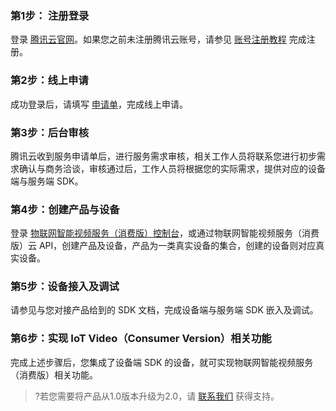 
### 第1步： 注册登录

登录 [腾讯云官网](https://cloud.tencent.com/)。如果您之前未注册腾讯云账号，请参见 [账号注册教程](https://cloud.tencent.com/document/product/378/17985) 完成注册。

### 第2步：线上申请

成功登录后，请填写 [申请单](https://cloud.tencent.com/apply/p/ozpml9a5po)，完成线上申请。


### 第3步：后台审核

腾讯云收到服务申请单后，进行服务需求审核，相关工作人员将联系您进行初步需求确认与商务洽谈，审核通过后，工作人员将根据您的实际需求，提供对应的设备端与服务端 SDK。

### 第4步：创建产品与设备

登录 [物联网智能视频服务（消费版）控制台](https://console.cloud.tencent.com/iot-video)，或通过物联网智能视频服务（消费版）云 API，创建产品及设备，产品为一类真实设备的集合，创建的设备则对应真实设备。

### 第5步：设备接入及调试

请参见与您对接产品给到的 SDK 文档，完成设备端与服务端 SDK 嵌入及调试。

### 第6步：实现 IoT Video（Consumer Version）相关功能

完成上述步骤后，您集成了设备端 SDK 的设备，就可实现物联网智能视频服务（消费版）相关功能。

>?若您需要将产品从1.0版本升级为2.0，请 [联系我们](https://cloud.tencent.com/act/event/connect-service) 获得支持。
>
